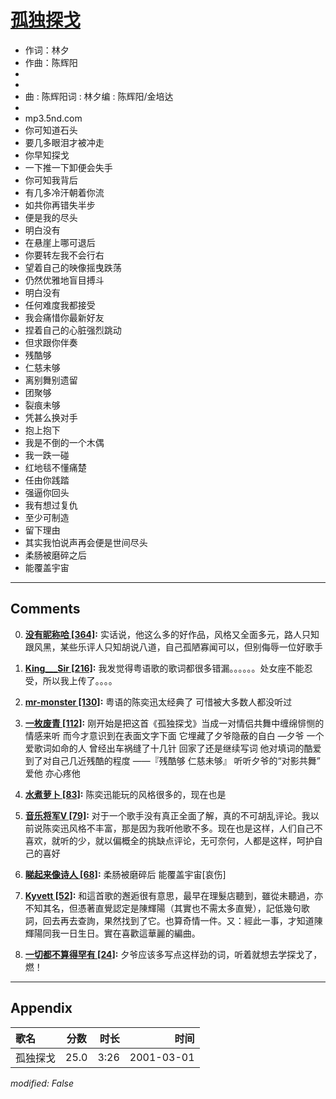 # [孤独探戈](https://music.163.com/song?id=67442)

* 作词：林夕
* 作曲：陈辉阳
*
*
* 曲 : 陈辉阳词 : 林夕编 : 陈辉阳/金培达
* 
* mp3.5nd.com
* 你可知道石头
* 要几多眼泪才被冲走
* 你早知探戈
* 一下推一下卸便会失手
* 你可知我背后
* 有几多冷汗朝着你流
* 如共你再错失半步
* 便是我的尽头
* 明白没有
* 在悬崖上哪可退后
* 你要转左我不会行右
* 望着自己的映像摇曳跌荡
* 仍然优雅地盲目搏斗
* 明白没有
* 任何难度我都接受
* 我会痛惜你最新好友
* 捏着自己的心脏强烈跳动
* 但求跟你伴奏
* 残酷够
* 仁慈未够
* 离别舞别遗留
* 团聚够
* 裂痕未够
* 凭甚么换对手
* 抱上抱下
* 我是不倒的一个木偶
* 我一跌一碰
* 红地毯不懂痛楚
* 任由你践踏
* 强逼你回头
* 我有想过复仇
* 至少可制造
* 留下理由
* 其实我怕说声再会便是世间尽头
* 柔肠被磨碎之后
* 能覆盖宇宙


---

## Comments
0. **[没有昵称哈 \[364\]](https://music.163.com/#/user/home?id=56550138):** 实话说，他这么多的好作品，风格又全面多元，路人只知跟风黑，某些乐评人只知胡说八道，自己孤陋寡闻可以，但别侮辱一位好歌手

1. **[King___Sir \[216\]](https://music.163.com/#/user/home?id=73337306):** 我发觉得粤语歌的歌词都很多错漏。。。。。。处女座不能忍受，所以我上传了。。。。

2. **[mr-monster \[130\]](https://music.163.com/#/user/home?id=3363703):** 粤语的陈奕迅太经典了 可惜被大多数人都没听过

3. **[一枚废青 \[112\]](https://music.163.com/#/user/home?id=42281816):** 刚开始是把这首《孤独探戈》当成一对情侣共舞中缠绵悱恻的情感来听 而今才意识到在表面文字下面 它埋藏了夕爷隐蔽的自白 —夕爷 一个爱歌词如命的人 曾经出车祸缝了十几针 回家了还是继续写词 他对填词的酷爱 到了对自己几近残酷的程度 ——『残酷够 仁慈未够』 听听夕爷的“对影共舞” 爱他 亦心疼他

4. **[水煮萝卜 \[83\]](https://music.163.com/#/user/home?id=30787704):** 陈奕迅能玩的风格很多的，现在也是

5. **[音乐将军V \[79\]](https://music.163.com/#/user/home?id=89352193):** 对于一个歌手没有真正全面了解，真的不可胡乱评论。我以前说陈奕迅风格不丰富，那是因为我听他歌不多。现在也是这样，人们自己不喜欢，就听的少，就以偏概全的挑缺点评论，无可奈何，人都是这样，呵护自己的喜好

6. **[睇起来像诗人 \[68\]](https://music.163.com/#/user/home?id=18244427):** 柔肠被磨碎后 能覆盖宇宙[哀伤]

7. **[Kyvett \[52\]](https://music.163.com/#/user/home?id=68327785):** 和這首歌的邂逅很有意思，最早在理髮店聽到，雖從未聽過，亦不知其名，但憑著直覺認定是陳輝陽（其實也不需太多直覺），記低幾句歌詞，回去再去查詢，果然找到了它。也算奇情一件。又：經此一事，才知道陳輝陽同我一日生日。實在喜歡這華麗的編曲。

8. **[一切都不算得罕有 \[24\]](https://music.163.com/#/user/home?id=34829133):** 夕爷应该多写点这样劲的词，听着就想去学探戈了，燃！



---

## Appendix

|歌名|分数|时长|时间|
|:---|:---:|---:|---:|
|孤独探戈|25.0|3:26|2001-03-01

*modified: False*